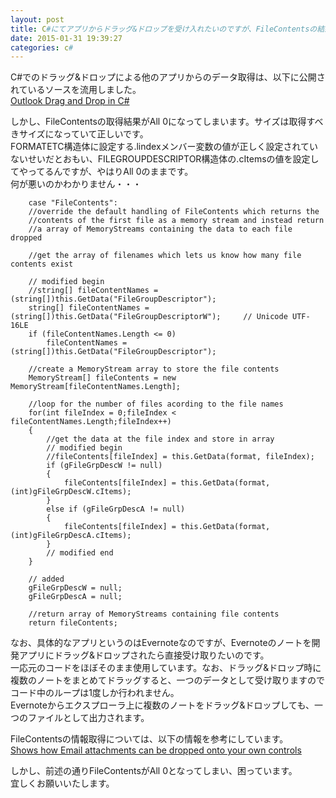 ```yaml
---
layout: post
title: C#にてアプリからドラッグ&ドロップを受け入れたいのですが、FileContentsの結果がAll 0になってしまいます。
date: 2015-01-31 19:39:27
categories: c#
---
```

<p>C#でのドラッグ&amp;ドロップによる他のアプリからのデータ取得は、以下に公開されているソースを流用しました。<br>
<a href="http://www.codeproject.com/Articles/28209/Outlook-Drag-and-Drop-in-C" rel="nofollow">Outlook Drag and Drop in C#</a></p>

<p>しかし、FileContentsの取得結果がAll 0になってしまいます。サイズは取得すべきサイズになっていて正しいです。<br>
FORMATETC構造体に設定する.lindexメンバー変数の値が正しく設定されていないせいだとおもい、FILEGROUPDESCRIPTOR構造体の.cItemsの値を設定してやってるんですが、やはりAll 0のままです。<br>
何が悪いのかわかりません・・・</p>

<pre><code>    case "FileContents":
    //override the default handling of FileContents which returns the
    //contents of the first file as a memory stream and instead return
    //a array of MemoryStreams containing the data to each file dropped

    //get the array of filenames which lets us know how many file contents exist

    // modified begin
    //string[] fileContentNames = (string[])this.GetData("FileGroupDescriptor");
    string[] fileContentNames = (string[])this.GetData("FileGroupDescriptorW");     // Unicode UTF-16LE
    if (fileContentNames.Length &lt;= 0)
        fileContentNames = (string[])this.GetData("FileGroupDescriptor");

    //create a MemoryStream array to store the file contents
    MemoryStream[] fileContents = new MemoryStream[fileContentNames.Length];

    //loop for the number of files acording to the file names
    for(int fileIndex = 0;fileIndex &lt; fileContentNames.Length;fileIndex++)
    {
        //get the data at the file index and store in array
        // modified begin
        //fileContents[fileIndex] = this.GetData(format, fileIndex);
        if (gFileGrpDescW != null)
        {
            fileContents[fileIndex] = this.GetData(format, (int)gFileGrpDescW.cItems);
        }
        else if (gFileGrpDescA != null)
        {
            fileContents[fileIndex] = this.GetData(format, (int)gFileGrpDescA.cItems);
        }
        // modified end
    }

    // added
    gFileGrpDescW = null;
    gFileGrpDescA = null;

    //return array of MemoryStreams containing file contents
    return fileContents;
</code></pre>

<p>なお、具体的なアプリというのはEvernoteなのですが、Evernoteのノートを開発アプリにドラッグ&amp;ドロップされたら直接受け取りたいのです。<br>
一応元のコードをほぼそのまま使用しています。なお、ドラッグ&amp;ドロップ時に複数のノートをまとめてドラッグすると、一つのデータとして受け取りますのでコード中のループは1度しか行われません。<br>
Evernoteからエクスプローラ上に複数のノートをドラッグ&amp;ドロップしても、一つのファイルとして出力されます。</p>

<p>FileContentsの情報取得については、以下の情報を参考にしています。<br>
<a href="http://www.codeguru.com/cpp/i-n/internet/email/article.php/c3381/Handling-Drag-and-Drop-of-Email-Attachments.htm" rel="nofollow">Shows how Email attachments can be dropped onto your own controls</a></p>

<p>しかし、前述の通りFileContentsがAll 0となってしまい、困っています。<br>
宜しくお願いいたします。</p>
